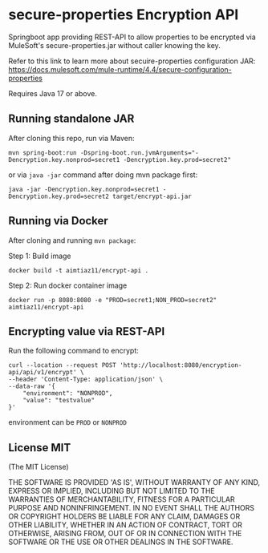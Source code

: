 # secure-properties Encryption API

Springboot app providing REST-API to allow properties to be encrypted via MuleSoft's secure-properties.jar without
caller knowing the key.

Refer to this link to learn more about secuire-properties configuration JAR:
https://docs.mulesoft.com/mule-runtime/4.4/secure-configuration-properties

Requires Java 17 or above.

## Running standalone JAR

After cloning this repo, run via Maven:

```
mvn spring-boot:run -Dspring-boot.run.jvmArguments="-Dencryption.key.nonprod=secret1 -Dencryption.key.prod=secret2"
```
or via `java -jar` command after doing mvn package first:

```
java -jar -Dencryption.key.nonprod=secret1 -Dencryption.key.prod=secret2 target/encrypt-api.jar
```

## Running via Docker

After cloning and running `mvn package`:

Step 1: Build image

```
docker build -t aimtiaz11/encrypt-api .
```

Step 2: Run docker container image
```
docker run -p 8080:8080 -e "PROD=secret1;NON_PROD=secret2" aimtiaz11/encrypt-api
```

## Encrypting value via REST-API
Run the following command to encrypt:

```
curl --location --request POST 'http://localhost:8080/encryption-api/api/v1/encrypt' \
--header 'Content-Type: application/json' \
--data-raw '{
    "environment": "NONPROD",
    "value": "testvalue"
}'
```
environment can be `PROD` or `NONPROD`


## License MIT
(The MIT License)

THE SOFTWARE IS PROVIDED 'AS IS', WITHOUT WARRANTY OF ANY KIND, EXPRESS OR IMPLIED, INCLUDING BUT NOT LIMITED TO THE WARRANTIES OF MERCHANTABILITY, FITNESS FOR A PARTICULAR PURPOSE AND NONINFRINGEMENT. IN NO EVENT SHALL THE AUTHORS OR COPYRIGHT HOLDERS BE LIABLE FOR ANY CLAIM, DAMAGES OR OTHER LIABILITY, WHETHER IN AN ACTION OF CONTRACT, TORT OR OTHERWISE, ARISING FROM, OUT OF OR IN CONNECTION WITH THE SOFTWARE OR THE USE OR OTHER DEALINGS IN THE SOFTWARE.